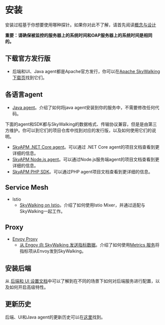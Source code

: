 # 安装
安装过程基于你想要使用哪种探针。如果你对此不了解，请首先阅读[概念与设计](../concepts-and-designs/README.md)


**重要：请确保被监控的服务器上的系统时间和OAP服务器上的系统时间是相同的。**


## 下载官方发行版
- 后端和UI、Java agent都是Apache官方发行，你可以在[Apache SkyWalking 下载页](http://skywalking.apache.org/downloads/)找到它们。

## 各语言agent

- [Java agent](service-agent/java-agent/README.md)。介绍了如何将java agent安装到你的服务中，不需要修改任何代码。

下面的agent和SDK都与SkyWalking的数据格式、传输协议兼容，但是是由第三方维护。你可以到它们的项目仓库中找到对应的发行版，以及如何使用它们的说明。
- [SkyAPM .NET Core agent](https://github.com/SkyAPM/SkyAPM-dotnet)。可以通过 .NET Core agent的项目文档查看到更详细的信息。
- [SkyAPM Node.js agent](https://github.com/SkyAPM/SkyAPM-nodejs)。可以通过Node.js服务端agent的项目文档查看到更详细的信息。
- [SkyAPM PHP SDK](https://github.com/SkyAPM/SkyAPM-php-sdk)。可以通过PHP agent项目文档查看到更详细的信息。

## Service Mesh
  - Istio
    - [SkyWalking on Istio](istio/README.md)。介绍了如何使用Istio Mixer，并通过适配与SkyWalking一起工作。

## Proxy
  - [Envoy Proxy](https://www.envoyproxy.io/)
    - [从 Engoy 向 SkyWalking 发送指标数据](envoy/README.md)。介绍了如何使用[Metrics 服务](https://www.envoyproxy.io/docs/envoy/latest/api-v2/config/metrics/v2/metrics_service.proto.html)将指标项从Envoy发到SkyWalking。

## 安装后端
从 [后端和 UI 设置文档](backend/backend-ui-setup.md)中可以了解到在不同的场景下如何对后端服务进行配置，以及如何开启高级特性。

## 更新历史
后端、UI和Java agent的更新历史可以在[这里](../../../CHANGES.md)找到。
